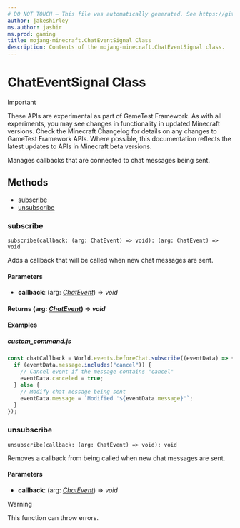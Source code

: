 ```yaml
---
# DO NOT TOUCH — This file was automatically generated. See https://github.com/Mojang/MinecraftScriptingApiDocsGenerator to modify descriptions, examples, etc.
author: jakeshirley
ms.author: jashir
ms.prod: gaming
title: mojang-minecraft.ChatEventSignal Class
description: Contents of the mojang-minecraft.ChatEventSignal class.
---
```

# ChatEventSignal Class
>[!IMPORTANT]
>These APIs are experimental as part of GameTest Framework. As with all experiments, you may see changes in functionality in updated Minecraft versions. Check the Minecraft Changelog for details on any changes to GameTest Framework APIs. Where possible, this documentation reflects the latest updates to APIs in Minecraft beta versions.

Manages callbacks that are connected to chat messages being sent.

## Methods
- [subscribe](#subscribe)
- [unsubscribe](#unsubscribe)
  
### **subscribe**
`
subscribe(callback: (arg: ChatEvent) => void): (arg: ChatEvent) => void
`

Adds a callback that will be called when new chat messages are sent.
#### **Parameters**
- **callback**: (arg: [*ChatEvent*](ChatEvent.md)) => *void*

#### **Returns** (arg: [*ChatEvent*](ChatEvent.md)) => *void*

#### **Examples**
##### *custom_command.js*
```javascript
const chatCallback = World.events.beforeChat.subscribe((eventData) => {
  if (eventData.message.includes("cancel")) {
    // Cancel event if the message contains "cancel"
    eventData.canceled = true;
  } else {
    // Modify chat message being sent
    eventData.message = `Modified '${eventData.message}'`;
  }
});
```
### **unsubscribe**
`
unsubscribe(callback: (arg: ChatEvent) => void): void
`

Removes a callback from being called when new chat messages are sent.
#### **Parameters**
- **callback**: (arg: [*ChatEvent*](ChatEvent.md)) => *void*
> [!WARNING]
> This function can throw errors.
